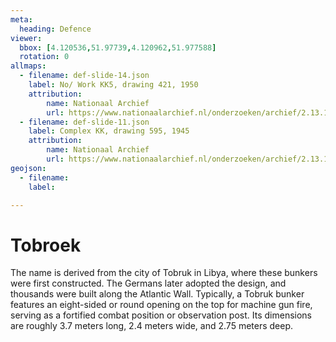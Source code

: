 ```yaml
---
meta:
  heading: Defence
viewer:
  bbox: [4.120536,51.97739,4.120962,51.977588]
  rotation: 0
allmaps:
  - filename: def-slide-14.json
    label: No/ Work KK5, drawing 421, 1950
    attribution: 
        name: Nationaal Archief 
        url: https://www.nationaalarchief.nl/onderzoeken/archief/2.13.167/invnr/721/file/NL-HaNA_2.13.167_721_02?eadID=2.13.167&unitID=721&query=
  - filename: def-slide-11.json
    label: Complex KK, drawing 595, 1945
    attribution:
        name: Nationaal Archief
        url: https://www.nationaalarchief.nl/onderzoeken/archief/2.13.167/invnr/333/file/NL-HaNA_2.13.167_333_11?eadID=2.13.167&unitID=333&query=
geojson:
  - filename: 
    label:

---
```


# Tobroek

The name is derived from the city of Tobruk in Libya, where these bunkers were first constructed. The Germans later adopted the design, and thousands were built along the Atlantic Wall​. Typically, a Tobruk bunker features an eight-sided or round opening on the top for machine gun fire, serving as a fortified combat position or observation post. Its dimensions are roughly 3.7 meters long, 2.4 meters wide, and 2.75 meters deep.
